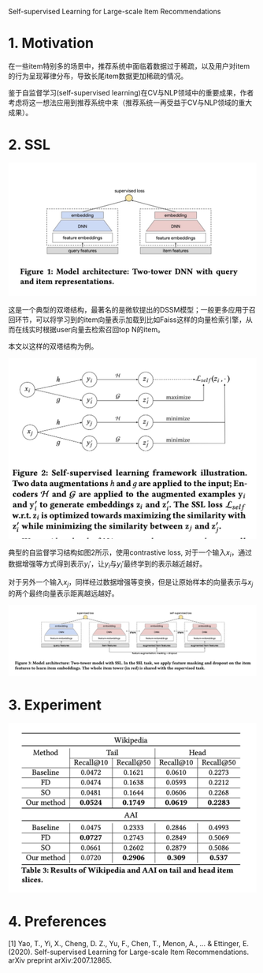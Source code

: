 Self-supervised Learning for Large-scale Item Recommendations

# 1. Motivation

在一些item特别多的场景中，推荐系统中面临着数据过于稀疏，以及用户对item的行为呈现幂律分布，导致长尾item数据更加稀疏的情况。

鉴于自监督学习(self-supervised learning)在CV与NLP领域中的重要成果，作者考虑将这一想法应用到推荐系统中来（推荐系统一再受益于CV与NLP领域的重大成果）。

# 2. SSL

<img src='images/ssl_supervised_loss.jpg'>

这是一个典型的双塔结构，最著名的是微软提出的DSSM模型；一般更多应用于召回环节，可以将学习到的item向量表示加载到比如Faiss这样的向量检索引擎，从而在线实时根据user向量去检索召回top N的item。

本文以这样的双塔结构为例。

<img src='images/ssl_framework.jpg'>

典型的自监督学习结构如图2所示，使用contrastive loss, 对于一个输入$x_i$，通过数据增强等方式得到表示$y_i'$，让$y_i$与$y_i'$最终学到的表示越近越好。

对于另外一个输入$x_j$，同样经过数据增强等变换，但是让原始样本的向量表示与$x_j$的两个最终向量表示距离越远越好。

<img src='images/ssl_model.jpg'>

# 3. Experiment

<img src='images/ssl_result.jpg'>

# 4. Preferences

[1] Yao, T., Yi, X., Cheng, D. Z., Yu, F., Chen, T., Menon, A., ... & Ettinger, E. (2020). Self-supervised Learning for Large-scale Item Recommendations. arXiv preprint arXiv:2007.12865.
